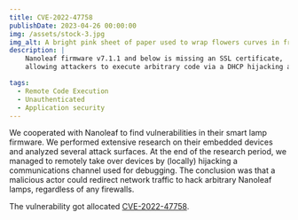 ```yaml
---
title: CVE-2022-47758
publishDate: 2023-04-26 00:00:00
img: /assets/stock-3.jpg
img_alt: A bright pink sheet of paper used to wrap flowers curves in front of rich blue background
description: |
    Nanoleaf firmware v7.1.1 and below is missing an SSL certificate, 
    allowing attackers to execute arbitrary code via a DHCP hijacking attack.

tags:
  - Remote Code Execution
  - Unauthenticated 
  - Application security
---
```


  We cooperated with Nanoleaf to find vulnerabilities in their smart lamp firmware. We
  performed extensive research on their embedded devices and analyzed several attack surfaces.
  At the end of the research period, we managed to remotely take over devices by (locally)
  hijacking a communications channel used for debugging. The conclusion was that a malicious actor could
  redirect network traffic to hack arbitrary Nanoleaf lamps, regardless of any firewalls. 

  The vulnerability got allocated [CVE-2022-47758](https://nvd.nist.gov/vuln/detail/CVE-2022-47758).